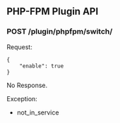 ## PHP-FPM Plugin API

### POST /plugin/phpfpm/switch/

Request:

    {
        "enable": true
    }

No Response.

Exception:

* not_in_service
